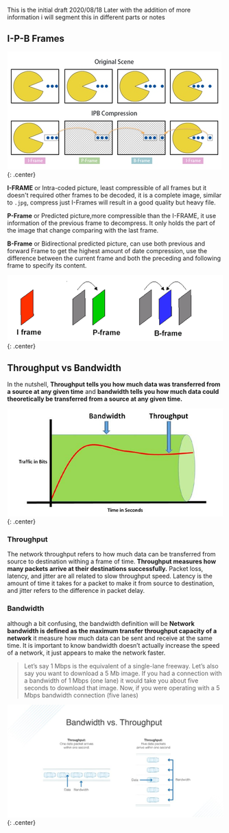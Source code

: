 This is the initial draft 2020/08/18 Later with the addition of more information i will segment this in different parts or notes

## I-P-B Frames

![I-P-B_Frames.jpg](images/I-P-B_Frames.jpg){: .center}

**I-FRAME** or Intra-coded picture, least compressible of all frames but it doesn't required other frames to be decoded, it is a complete image, similar to `.jpg`, compress just I-Frames will result in a good quality but heavy file.

**P-Frame** or Predicted picture,more compressible than the I-FRAME, it use information of the previous frame to decompress. It only holds the part of the image that change comparing with the last frame.

**B-Frame** or Bidirectional predicted picture, can use both previous and forward Frame to get the highest amount of date compression, use the difference between the current frame and both  the preceding and following frame to specify its content.

![I-P-B_Frames_01.png](images/I-P-B_Frames_01.png){: .center}  

## Throughput vs Bandwidth

In the nutshell, **Throughput tells you how much data was transferred from a source at any given time** and **bandwidth tells you how much data could theoretically be transferred from a source at any given time.**

![Bandwidth-and-Throughput_001.jpg](images/Bandwidth-and-Throughput_001.jpg){: .center}

### Throughput

The network throughput refers to how much data can be transferred from source to destination withing a frame of time. **Throughput measures how many packets arrive at their destinations successfully.**
Packet loss, latency, and jitter are all related to slow throughput speed. Latency is the amount of time it takes for a packet to make it from source to destination, and jitter refers to the difference in packet delay.

### Bandwidth

although a bit confusing, the bandwidth definition will be **Network bandwidth is defined as the maximum transfer throughput capacity of a network** it measure how much data can be sent and receive at the same time. 
It is important to know bandwidth doesn’t actually increase the speed of a network, it just appears to make the network faster.

>Let’s say 1 Mbps is the equivalent of a single-lane freeway. Let’s also say you want to download a 5 Mb image. If you had a connection with a bandwidth of 1 Mbps (one lane) it would take you about five seconds to download that image. Now, if you were operating with a 5 Mbps bandwidth connection (five lanes)

![Bandwidth-and-Throughput_002.jpg](images/Bandwidth-and-Throughput_002.jpg){: .center}